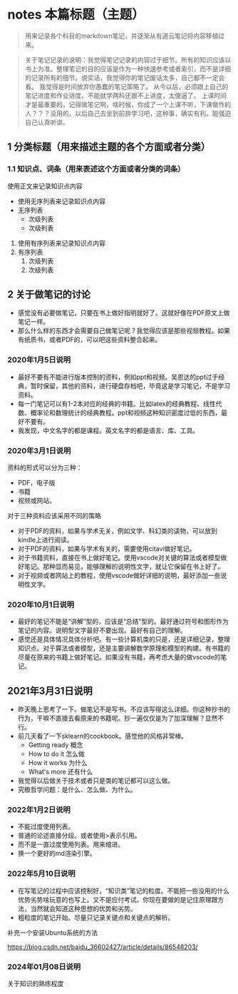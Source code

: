 # notes 本篇标题（主题）

> 用来记录各个科目的markdown笔记，并逐渐从有道云笔记将内容移植过来。

> 关于笔记记录的说明：我觉得笔记记录的内容过于细节。所有的知识应该以书上为准。整理笔记的目的应该是作为一种快速参考或者索引，而不是详细的记录所有的细节。说实话，我觉得你的笔记废话太多，自己都不一定会看。
> 我觉得是时间放弃你愚蠢的笔记策略了。
> 从今以后，必须跟上自己的笔记进度和作业进度。不能就学两科还跟不上进度，太傻逼了。
> 上课时间才是最重要的，记得做笔记啊，啥时候，你成了一个上课不听，下课做作的人？？？没用的。以后自己去坐到前排学习吧，这种事，确实有利。能强迫自己认真听讲。


## 1 分类标题（用来描述主题的各个方面或者分类）

### 1.1 知识点、词条（用来表述这个方面或者分类的词条）

使用正文来记录知识点内容

* 使用无序列表来记录知识点内容
* 无序列表
  * 次级列表
  * 次级列表

1. 使用有序列表来记录知识点内容
2. 有序列表
   1. 次级列表
   2. 次级列表



## 2 关于做笔记的讨论

* 感觉没有必要做笔记，只要在书上做好指明就好了。这就好像在PDF原文上做笔记一样。
* 那么什么样的东西才会需要自己做笔记呢？我觉得应该是那些视频教程。如果有纸质书，或者PDF的，可以吧这些资料整合起来。


### 2020年1月5日说明

* 最好不要有不能进行版本控制的资料，例如ppt和视频。吴恩达的ppt过于经典，暂时保留，其他的资料，进行硬盘存档吧，毕竟这是学习笔记，不是学习资料。
* 每一门笔记可以有1-2本对应的经典的书籍。比如latex的经典教程、线性代数、概率论和数理统计的经典教程。ppt和视频这种知识密度过低的东西，最好不要有。
* 我发现，中文名字的都是课程。英文名字的都是语言、库、工具。

### 2020年3月1日说明

资料的形式可以分为三种：
* PDF，电子版
* 书籍
* 视频或网站。

对于三种资料应该采用不同的策略

* 对于PDF的资料，如果与学术无关，例如文学、科幻类的读物，可以放到kindle上进行阅读。
* 对于PDF的资料，如果与学术有关的，需要使用citavi做好笔记。
* 对于书籍资料，直接在书上做好笔记。使用vscode对关键的算法或者模型做好笔记。那种显而易见，能够理解的说明性文字，就让它保留在书上好了。
* 对于视频或者网站上的教程，使用vscode做好详细的说明，最好添加一些说明性文字。

### 2020年10月1日说明

* 最好的笔记不能是“讲解”型的，应该是“总结”型的。最好通过符号和图形作为笔记的内容。说明型文字最好不要出现。最好有自己的理解。
* 感觉还是具体情况具体分析吧。有一些计算机类的只是，还是详细记录，整理知识点。对于算法或者模型，还是主要讲解数学原理和模型的构建。有书籍的尽量在原来的书籍上做好笔记。如果没有书籍，再考虑大量的做vscode的笔记。

## 2021年3月31日说明
* 昨天晚上思考了一下。做笔记不是写书。不应该写得这么详细。你这种抄书的行为，干嘛不直接去看原来的书籍呢。抄一遍仅仅是为了加深理解？显然不行。
* 前几天看了一下sklearn的cookbook。感觉他的风格非常棒。
  * Getting ready 概念
  * How to do it 怎么做
  * How it works 为什么
  * What's more 还有什么
* 我觉得以后做关于技术或者只是类的笔记都可以这么做。
* 究极哲学问题：是什么、怎么做、为什么。


### 2022年1月2日说明
* 不能过度使用列表。
* 普通的论述直接分段。或者使用>表示引用。
* 而不是一直过度使用列表。用来缩进。
* 换一个更好的md渲染引擎。

### 2022年5月10日说明

* 在写笔记的过程中应该控制好，“知识类”笔记的粒度。不能把一些没用的什么优势劣势啥玩意的也写上。又不是应付考试。你现在要做的是记住原理跟方法，当然就会知道这种思想的优势和劣势。
* 粗粒度的笔记开始。尽量只记录关键点和关键点的解析。

补充一个安装Ubuntu系统的方法

https://blog.csdn.net/baidu_36602427/article/details/86548203/

### 2024年01月08日说明

关于知识的熟练程度